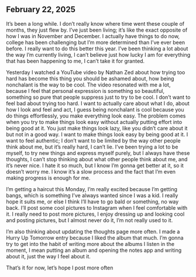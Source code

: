 ﻿## February 22, 2025

It’s been a long while. I don’t really know where time went these couple of months, they just flew by. I’ve just been living; it’s like the exact opposite of how I was in November and December. I actually have things to do now, college has been challenging but I’m more determined than I’ve ever been before. I really want to do this better this year. I’ve been thinking a lot about the way I’m currently living, I can’t believe just how lucky I am for everything that has been happening to me, I can’t take it for granted.

Yesterday I watched a YouTube video by Nathan Zed about how trying too hard has become this thing you should be ashamed about, how being nonchalant is the way to be cool. The video resonated with me a lot, because I feel that personal expression is something so beautiful, something so pure that people suppress just to try to be cool. I don’t want to feel bad about trying too hard. I want to actually care about what I do, about how I look and feel and act, I guess being nonchalant is cool because you do things effortlessly, you make everything look easy. The problem comes when you try to make things look easy without actually putting effort into being good at it. You just make things look lazy, like you didn’t care about it but not in a good way. I want to make things look easy by being good at it. I want to feel authentic; I don’t want to be limited by the way other people think about me, but it’s really hard, I can’t lie. I’ve been trying a lot to be myself, to try new things and express myself purely, but I always have these thoughts, I can’t stop thinking about what other people think about me, and it’s never nice. I hate it so much, but I know I’m gonna get better at it, so it doesn’t worry me. I know it’s a slow process and the fact that I’m even making progress is enough for me.

I’m getting a haircut this Monday, I’m really excited because I’m getting bangs, which is something I’ve always wanted since I was a kid. I really hope it suits me, or else I think I’ll have to go bald or something, no way back. I’ll post some cool pictures to Instagram when I feel comfortable with it. I really need to post more pictures, I enjoy dressing up and looking cool and posting pictures, but I almost never do it, I’m not really used to it.

I’m also thinking about updating the thoughts page more often. I made a Hurry Up Tomorrow entry because I liked the album that much. I’m gonna try to get into the habit of writing more about the albums I listen in the moment, I mean putting an album and opening the notes app and writing about it, just the way I feel about it.

That’s it for now, let’s hope I post more often
